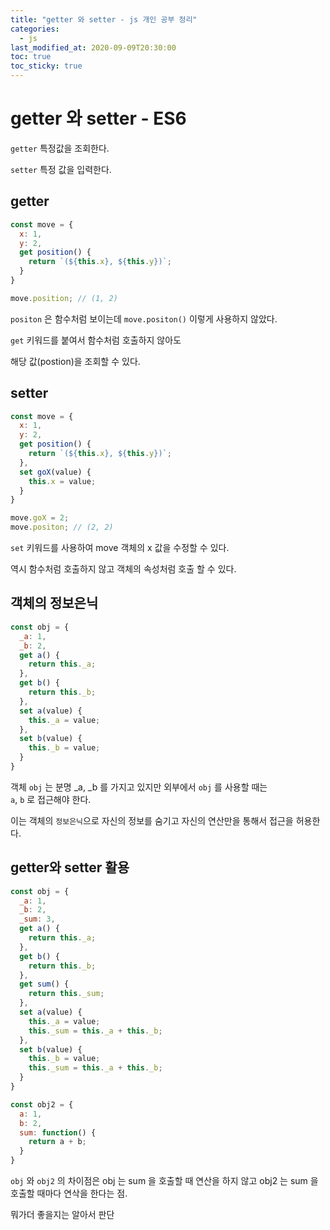 ```yaml
---
title: "getter 와 setter - js 개인 공부 정리"
categories: 
  - js
last_modified_at: 2020-09-09T20:30:00
toc: true
toc_sticky: true
---
```


# getter 와 setter - ES6

`getter` 특정값을 조회한다.

`setter` 특정 값을 입력한다.


## getter

```js
const move = {
  x: 1,
  y: 2,
  get position() {
    return `(${this.x}, ${this.y})`;
  }
}

move.position; // (1, 2)
```

`positon` 은 함수처럼 보이는데 `move.positon()` 이렇게 사용하지 않았다.

`get` 키워드를 붙여서 함수처럼 호출하지 않아도  

해당 값(postion)을 조회할 수 있다.


## setter

```js
const move = {
  x: 1,
  y: 2,
  get position() {
    return `(${this.x}, ${this.y})`;
  },
  set goX(value) {
    this.x = value;
  }
}

move.goX = 2;
move.positon; // (2, 2)
```

`set` 키워드를 사용하여 move 객체의 x 값을 수정할 수 있다.

역시 함수처럼 호출하지 않고 객체의 속성처럼 호출 할 수 있다.


## 객체의 정보은닉

```js
const obj = {
  _a: 1,
  _b: 2,
  get a() {
    return this._a;
  },
  get b() {
    return this._b;
  },
  set a(value) {
    this._a = value;
  },
  set b(value) {
    this._b = value;
  }
}
```

객체 `obj` 는 분명 _a, _b 를 가지고 있지만 외부에서 `obj` 를 사용할 때는  
`a`, `b` 로 접근해야 한다.  

이는 객체의 `정보은닉`으로 자신의 정보를 숨기고 자신의 연산만을 통해서 접근을 허용한다.  


## getter와 setter 활용

```js
const obj = {
  _a: 1,
  _b: 2,
  _sum: 3,
  get a() {
    return this._a;
  },
  get b() {
    return this._b;
  },
  get sum() {
    return this._sum;
  },
  set a(value) {
    this._a = value;
    this._sum = this._a + this._b;
  },
  set b(value) {
    this._b = value;
    this._sum = this._a + this._b;
  }
}
```

```js
const obj2 = {
  a: 1,
  b: 2,
  sum: function() {
    return a + b;
  }
}
```

`obj` 와 `obj2` 의 차이점은 obj 는 sum 을 호출할 때 연산을 하지 않고 obj2 는 sum 을 호출할 때마다 연삭을 한다는 점.

뭐가더 좋을지는 알아서 판단
